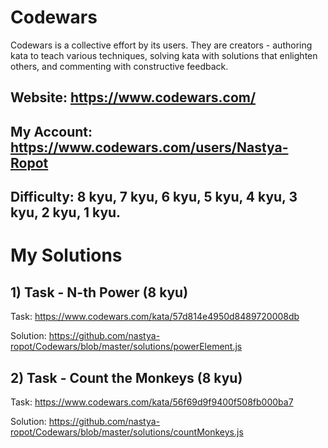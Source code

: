 # Codewars
Codewars is a collective effort by its users. They are creators - authoring kata to teach various techniques, solving kata with solutions that enlighten others, and commenting with constructive feedback. 
## Website: https://www.codewars.com/
## My Account: https://www.codewars.com/users/Nastya-Ropot
## Difficulty: 8 kyu, 7 kyu, 6 kyu, 5 kyu, 4 kyu, 3 kyu, 2 kyu, 1 kyu.


# My Solutions

## 1) Task - N-th Power (8 kyu)

Task: https://www.codewars.com/kata/57d814e4950d8489720008db

Solution: https://github.com/nastya-ropot/Codewars/blob/master/solutions/powerElement.js

## 2) Task - Count the Monkeys (8 kyu)

Task: https://www.codewars.com/kata/56f69d9f9400f508fb000ba7

Solution: https://github.com/nastya-ropot/Codewars/blob/master/solutions/countMonkeys.js
